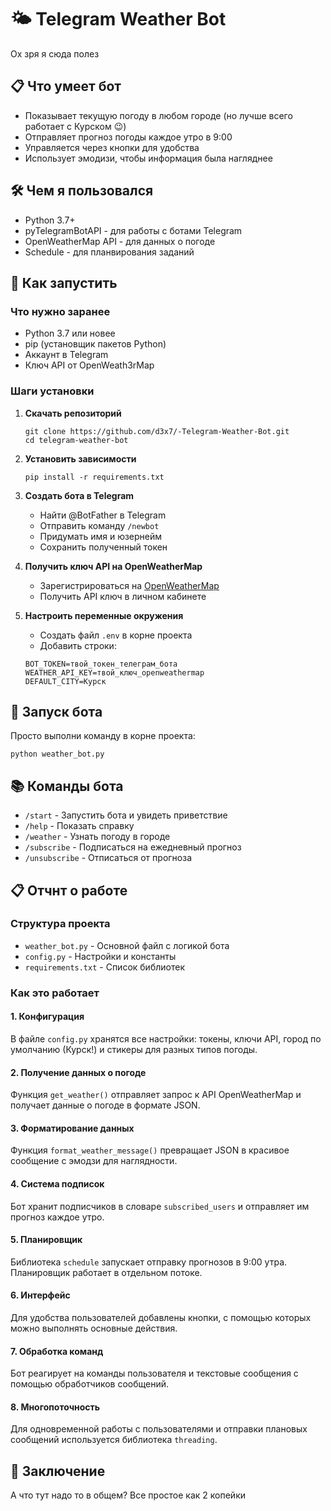 # 🌤 Telegram Weather Bot

Ох зря я сюда полез

## 📋 Что умеет бот

- Показывает текущую погоду в любом городе (но лучше всего работает с Курском 😉)
- Отправляет прогноз погоды каждое утро в 9:00
- Управляется через кнопки для удобства
- Использует эмодизи, чтобы информация была нагляднее

## 🛠️ Чем я пользовался

- Python 3.7+
- pyTelegramBotAPI - для работы с ботами Telegram
- OpenWeatherMap API - для данных о погоде
- Schedule - для планвирования заданий

## 🔧 Как запустить

### Что нужно заранее

- Python 3.7 или новее
- pip (установщик пакетов Python)
- Аккаунт в Telegram
- Ключ API от OpenWeath3rMap

### Шаги установки

1. **Скачать репозиторий**
   ```
   git clone https://github.com/d3x7/-Telegram-Weather-Bot.git
   cd telegram-weather-bot
   ```

2. **Установить зависимости**
   ```
   pip install -r requirements.txt
   ```

3. **Создать бота в Telegram**
   - Найти @BotFather в Telegram
   - Отправить команду `/newbot`
   - Придумать имя и юзернейм
   - Сохранить полученный токен

4. **Получить ключ API на OpenWeatherMap**
   - Зарегистрироваться на [OpenWeatherMap](https://openweathermap.org/)
   - Получить API ключ в личном кабинете

5. **Настроить переменные окружения**
   - Создать файл `.env` в корне проекта
   - Добавить строки:
   ```
   BOT_TOKEN=твой_токен_телеграм_бота
   WEATHER_API_KEY=твой_ключ_openweathermap
   DEFAULT_CITY=Курск
   ```

## 🚀 Запуск бота

Просто выполни команду в корне проекта:
```
python weather_bot.py
```

## 📚 Команды бота

- `/start` - Запустить бота и увидеть приветствие
- `/help` - Показать справку
- `/weather` - Узнать погоду в городе
- `/subscribe` - Подписаться на ежедневный прогноз
- `/unsubscribe` - Отписаться от прогноза

## 📋 Отчнт о работе

### Структура проекта
- `weather_bot.py` - Основной файл с логикой бота
- `config.py` - Настройки и константы
- `requirements.txt` - Список библиотек

### Как это работает

#### 1. Конфигурация
В файле `config.py` хранятся все настройки: токены, ключи API, город по умолчанию (Курск!) и стикеры для разных типов погоды.

#### 2. Получение данных о погоде
Функция `get_weather()` отправляет запрос к API OpenWeatherMap и получает данные о погоде в формате JSON.

#### 3. Форматирование данных
Функция `format_weather_message()` превращает JSON в красивое сообщение с эмодзи для наглядности.

#### 4. Система подписок
Бот хранит подписчиков в словаре `subscribed_users` и отправляет им прогноз каждое утро.

#### 5. Планировщик
Библиотека `schedule` запускает отправку прогнозов в 9:00 утра. Планировщик работает в отдельном потоке.

#### 6. Интерфейс
Для удобства пользователей добавлены кнопки, с помощью которых можно выполнять основные действия.

#### 7. Обработка команд
Бот реагирует на команды пользователя и текстовые сообщения с помощью обработчиков сообщений.

#### 8. Многопоточность
Для одновременной работы с пользователями и отправки плановых сообщений используется библиотека `threading`.

## 📝 Заключение
А что тут надо то в общем? Все простое как 2 копейки
